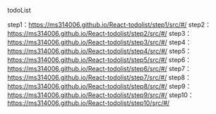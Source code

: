 todoList

step1：https://ms314006.github.io/React-todolist/step1/src/#/
step2：https://ms314006.github.io/React-todolist/step2/src/#/
step3：https://ms314006.github.io/React-todolist/step3/src/#/
step4：https://ms314006.github.io/React-todolist/step4/src/#/
step5：https://ms314006.github.io/React-todolist/step5/src/#/
step6：https://ms314006.github.io/React-todolist/step6/src/#/
step7：https://ms314006.github.io/React-todolist/step7/src/#/
step8：https://ms314006.github.io/React-todolist/step8/src/#/
step9：https://ms314006.github.io/React-todolist/step9/src/#/
step10：https://ms314006.github.io/React-todolist/step10/src/#/
